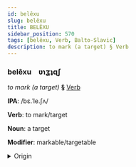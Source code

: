 ```yaml
---
id: belêxu
slug: belêxu
title: BELÊXU
sidebar_position: 570
tags: [belêxu, Verb, Balto-Slavic]
description: to mark (a target) § Verb
---
```


### belêxu&emsp;<span kind="abugida">ʋɿʓʇɋʃ</span>

*to mark (a target)* **§** [Verb](../../tags/Verb)

**IPA**: /bɛ.ˈle.ʃʌ/

**Verb**: to mark/target

**Noun**: a target

**Modifier**: markable/targetable

<details>
    <summary>Origin</summary>
    Bulgarian беле́жа beléža [bɛˈlɛʒɐ]<br/>
    <em>Balto-Slavic Language Family</em>
</details>